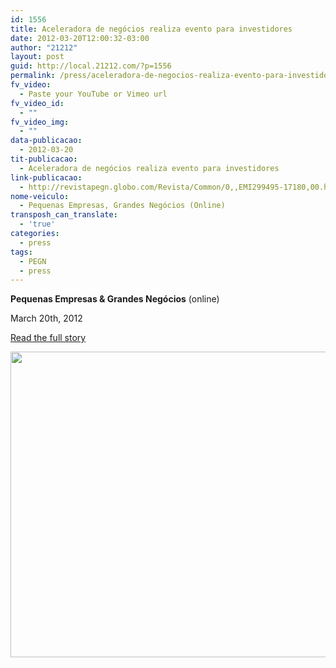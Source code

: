 ```yaml
---
id: 1556
title: Aceleradora de negócios realiza evento para investidores
date: 2012-03-20T12:00:32-03:00
author: "21212"
layout: post
guid: http://local.21212.com/?p=1556
permalink: /press/aceleradora-de-negocios-realiza-evento-para-investidores/
fv_video:
  - Paste your YouTube or Vimeo url
fv_video_id:
  - ""
fv_video_img:
  - ""
data-publicacao:
  - 2012-03-20
tit-publicacao:
  - Aceleradora de negócios realiza evento para investidores
link-publicacao:
  - http://revistapegn.globo.com/Revista/Common/0,,EMI299495-17180,00.html
nome-veiculo:
  - Pequenas Empresas, Grandes Negócios (Online)
transposh_can_translate:
  - 'true'
categories:
  - press
tags:
  - PEGN
  - press
---
```

**Pequenas Empresas & Grandes Negócios** (online)

March 20th, 2012

<a title="PEGN Online" href="http://revistapegn.globo.com/Revista/Common/0,,EMI299495-17180,00.html" target="_blank">Read the full story</a>

[<img class="aligncenter size-full wp-image-1557" title="PEGN Online" alt="" src="{{ site.url }}/assets/wp-content/uploads/2012/03/Captura-de-Tela-2012-03-22-às-00.29.57-e1332387131626.png" width="540" height="489" srcset="{{ site.url }}/assets/wp-content/uploads/2012/03/Captura-de-Tela-2012-03-22-às-00.29.57-e1332387131626.png 540w, {{ site.url }}/assets/wp-content/uploads/2012/03/Captura-de-Tela-2012-03-22-às-00.29.57-e1332387131626-300x271.png 300w" sizes="(max-width: 540px) 100vw, 540px" />](http://revistapegn.globo.com/Revista/Common/0,,EMI299495-17180,00.html)